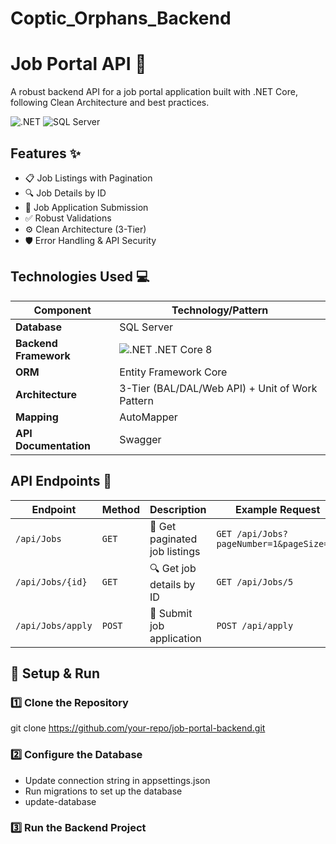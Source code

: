 # Coptic_Orphans_Backend
# Job Portal API 🚀

A robust backend API for a job portal application built with .NET Core, following Clean Architecture and best practices.

![.NET](https://img.shields.io/badge/.NET-8.0-blueviolet)
![SQL Server](https://img.shields.io/badge/SQL_Server-2019-%23CC2927)


## Features ✨
- 📋 Job Listings with Pagination
- 🔍 Job Details by ID
- 📮 Job Application Submission
- ✅ Robust Validations
- ⚙️ Clean Architecture (3-Tier)
- 🛡️ Error Handling & API Security

## Technologies Used 💻

| Component               | Technology/Pattern                          |
|-------------------------|---------------------------------------------|
| **Database**            | SQL Server
| **Backend Framework**   | ![.NET](https://img.icons8.com/color/24/net-framework.png) .NET Core 8 |
| **ORM**                 | Entity Framework Core |
| **Architecture**        | 3-Tier (BAL/DAL/Web API) + Unit of Work Pattern |
| **Mapping**             | AutoMapper |
| **API Documentation**   | Swagger |


## API Endpoints 📡

| Endpoint                | Method   | Description                      | Example Request                  |
|-------------------------|----------|----------------------------------|-----------------------------------|
| `/api/Jobs`             | `GET`    | 📃 Get paginated job listings    | `GET /api/Jobs?pageNumber=1&pageSize=10` |
| `/api/Jobs/{id}`        | `GET`    | 🔍 Get job details by ID         | `GET /api/Jobs/5`                |
| `/api/Jobs/apply`     | `POST`   | 📮 Submit job application        | `POST /api/apply`         |

## 🚀 Setup & Run  

### 1️⃣ Clone the Repository  

git clone https://github.com/your-repo/job-portal-backend.git

### 2️⃣ Configure the Database

- Update connection string in appsettings.json
- Run migrations to set up the database
- update-database
### 3️⃣ Run the Backend Project

